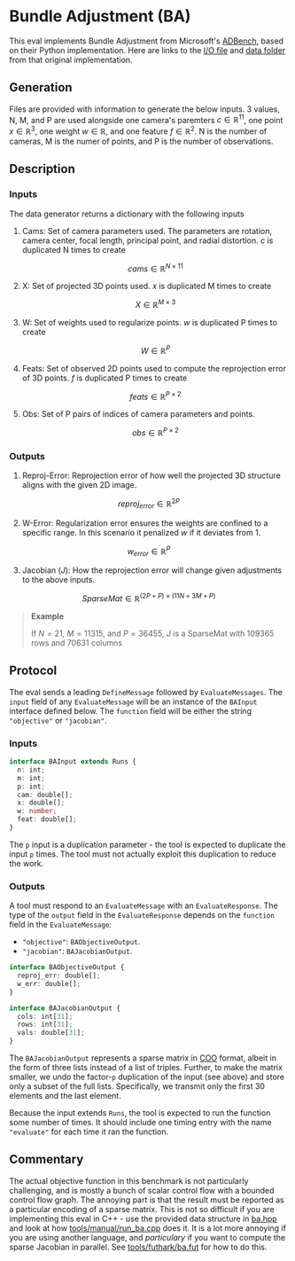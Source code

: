 # Bundle Adjustment (BA)

This eval implements Bundle Adjustment from Microsoft's [ADBench][], based on their Python implementation. Here are links to the [I/O file][io] and [data folder][data] from that original implementation.

## Generation

Files are provided with information to generate the below inputs. 3 values, N, M, and P are used alongside one camera's paremters $c \in \mathbb{R}^{11}$, one point $x \in \mathbb{R}^{3}$, one weight $w \in \mathbb{R}$, and one feature $f \in \mathbb{R}^{2}$. N is the number of cameras, M is the numer of points, and P is the number of observations.

## Description

### Inputs

The data generator returns a dictionary with the following inputs

1. Cams: Set of camera parameters used. The parameters are rotation, camera center, focal length, principal point, and radial distortion. $c$ is duplicated N times to create

   $$cams \in \mathbb{R}^{N \times 11}$$

2. X: Set of projected 3D points used. $x$ is duplicated M times to create

   $$X \in \mathbb{R}^{M \times 3}$$

3. W: Set of weights used to regularize points. $w$ is duplicated P times to create

   $$W \in \mathbb{R}^{P}$$

4. Feats: Set of observed 2D points used to compute the reprojection error of 3D points. $f$ is duplicated P times to create

   $$feats \in \mathbb{R}^{P \times 2}$$

5. Obs: Set of P pairs of indices of camera parameters and points.

   $$obs \in \mathbb{R}^{P \times 2}$$

### Outputs

1. Reproj-Error: Reprojection error of how well the projected 3D structure aligns with the given 2D image.

$$reproj_{error} \in \mathbb{R}^{2P}$$

2. W-Error: Regularization error ensures the weights are confined to a specific range. In this scenario it penalized $w$ if it deviates from 1.

$$w_{error} \in \mathbb{R}^{P}$$

3. Jacobian ($J$): How the reprojection error will change given adjustments to the above inputs.

$$SparseMat \in \mathbb{R}^{(2P + P) \times (11N +3M + P)}$$

> **Example**
>
> If $N = 21$, $M = 11315$, and $P = 36455$, $J$ is a SparseMat with 109365 rows and 70631 columns

## Protocol

The eval sends a leading `DefineMessage` followed by `EvaluateMessages`. The `input` field of any `EvaluateMessage` will be an instance of the `BAInput` interface defined below. The `function` field will be either the string `"objective"` or `"jacobian"`.

### Inputs

```typescript
interface BAInput extends Runs {
  n: int;
  m: int;
  p: int;
  cam: double[];
  x: double[];
  w: number;
  feat: double[];
}
```

The `p` input is a duplication parameter - the tool is expected to
duplicate the input `p` times. The tool must not actually exploit this
duplication to reduce the work.

### Outputs

A tool must respond to an `EvaluateMessage` with an `EvaluateResponse`. The type of the `output` field in the `EvaluateResponse` depends on the `function` field in the `EvaluateMessage`:

- `"objective"`: `BAObjectiveOutput`.
- `"jacobian"`: `BAJacobianOutput`.

```typescript
interface BAObjectiveOutput {
  reproj_err: double[];
  w_err: double[];
}
```

```typescript
interface BAJacobianOutput {
  cols: int[31];
  rows: int[31];
  vals: double[31];
}
```

The `BAJacobianOutput` represents a sparse matrix in [COO][] format,
albeit in the form of three lists instead of a list of triples.
Further, to make the matrix smaller, we undo the factor-`p`
duplication of the input (see above) and store only a subset of the
full lists. Specifically, we transmit only the first 30 elements and
the last element.

Because the input extends `Runs`, the tool is expected to run the function some number of times. It should include one timing entry with the name `"evaluate"` for each time it ran the function.

## Commentary

The actual objective function in this benchmark is not particularly
challenging, and is mostly a bunch of scalar control flow with a
bounded control flow graph. The annoying part is that the result must
be reported as a particular encoding of a sparse matrix. This is not
so difficult if you are implementing this eval in C++ - use the
provided data structure in [ba.hpp][] and look at how
[tools/manual/run_ba.cpp] does it. It is a lot more annoying if you
are using another language, and _particulary_ if you want to compute
the sparse Jacobian in parallel. See [tools/futhark/ba.fut][] for how
to do this.

[adbench]: https://github.com/microsoft/ADBench/tree/38cb7931303a830c3700ca36ba9520868327ac87
[data]: https://github.com/microsoft/ADBench/tree/38cb7931303a830c3700ca36ba9520868327ac87/data/ba
[io]: https://github.com/microsoft/ADBench/blob/38cb7931303a830c3700ca36ba9520868327ac87/src/python/shared/BAData.py
[typescript]: https://www.typescriptlang.org/
[COO]: https://en.wikipedia.org/wiki/Sparse_matrix#Coordinate_list_(COO)
[ba.hpp]: ../../cpp/gradbench/evals/ba.hpp
[tools/manual/run_ba.cpp]: ../../tools/manual/run_ba.cpp
[tools/futhark/ba.fut]: ../../tools/futhark/ba.fut
